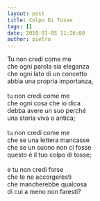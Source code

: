 ```yaml
---
layout: post
title: Colpo Di Tosse
tags: []
date: 2010-01-05 11:26:00
author: pietro
---
```

Tu non credi come me<br/>che ogni parola sia eleganza<br/>che ogni lato di un concetto<br/>abbia una propria importanza,<br/><br/>tu non credi come me<br/>che ogni cosa che io dica<br/>debba avere un suo perché<br/>una storia viva o antica;<br/><br/>tu non credi come me<br/>che se una lettera mancasse<br/>che se un suono non ci fosse<br/>questo è il tuo colpo di tosse;<br/><br/>e tu non credi forse<br/>che te ne accorgeresti<br/>che mancherebbe qualcosa<br/>di cui a meno non faresti?
